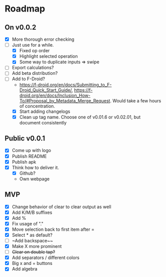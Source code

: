 # Roadmap 

## On v0.0.2

- [x] More thorough error checking
- [ ] Just use for a while.
  - [x] Fixed op order
  - [x] Highlight selected operation
  - [x] Some way to duplicate inputs => swipe
- [ ] Export calculations?
- [ ] Add beta distribution?
- [ ] Add to F-Droid?
  - <https://f-droid.org/en/docs/Submitting_to_F-Droid_Quick_Start_Guide/>, <https://f-droid.org/en/docs/Inclusion_How-To/#Proposal_by_Metadata_Merge_Request>. Would take a few hours of concentration.
  - [x] Start adding changelogs
  - [x] Clean up tag name. Choose one of v0.01.6 or v0.02.01, but document consistently

## Public v0.0.1

- [x] Come up with logo
- [x] Publish README
- [x] Publish apk
- [x] Think how to deliver it.
  - [x] Github? 
  - Own webpage

## MVP 

- [x] Change behavior of clear to clear output as well
- [x] Add K/M/B suffixes
- [x] Add %
- [x] Fix usage of "."
- [x] Move selection back to first item after = 
- [x] Select * as default?
- [ ] ~Add backspace~~
- [x] Make X more prominent
- [ ] ~~Clear on double tap?~~
- [x] Add separators / different colors
- [x] Big x and = buttons 
- [x] Add algebra
